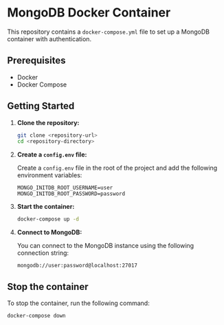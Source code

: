# MongoDB Docker Container

This repository contains a `docker-compose.yml` file to set up a MongoDB container with authentication.

## Prerequisites

-   Docker
-   Docker Compose

## Getting Started

1.  **Clone the repository:**

    ```bash
    git clone <repository-url>
    cd <repository-directory>
    ```

2.  **Create a `config.env` file:**

    Create a `config.env` file in the root of the project and add the following environment variables:

    ```
    MONGO_INITDB_ROOT_USERNAME=user
    MONGO_INITDB_ROOT_PASSWORD=password
    ```

3.  **Start the container:**

    ```bash
    docker-compose up -d
    ```

4.  **Connect to MongoDB:**

    You can connect to the MongoDB instance using the following connection string:

    ```
    mongodb://user:password@localhost:27017
    ```

## Stop the container

To stop the container, run the following command:

```bash
docker-compose down
```

